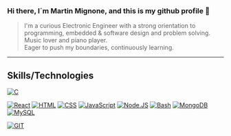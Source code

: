 ### Hi there, I´m Martin Mignone, and this is my github profile 👋
 
> I'm a curious Electronic Engineer with a strong orientation to programming, embedded & software design and problem solving. Music lover and piano player.
> <br/>
> Eager to push my boundaries, continuously learning. 

-----------

## Skills/Technologies

[![C](https://img.shields.io/badge/C-A8B9CC?style=for-the-badge&logo=c&logoColor=white&labelColor=101010)]()

[![React](https://img.shields.io/badge/React-61DAFB?style=for-the-badge&logo=react&logoColor=white&labelColor=101010)]()
[![HTML](https://img.shields.io/badge/HTML-E34F26?style=for-the-badge&logo=html5&logoColor=white&labelColor=101010)]()
[![CSS](https://img.shields.io/badge/CSS-1572B6?style=for-the-badge&logo=css3&logoColor=white&labelColor=101010)]()
[![JavaScript](https://img.shields.io/badge/JavaScript-F7DF1E?style=for-the-badge&logo=javascript&logoColor=white&labelColor=101010)]()
[![Node.JS](https://img.shields.io/badge/Node.JS-339933?style=for-the-badge&logo=node.js&logoColor=white&labelColor=101010)]()
[![Bash](https://img.shields.io/badge/Bash-4EAA25?style=for-the-badge&logo=gnubash&logoColor=white&labelColor=101010)]()
[![MongoDB](https://img.shields.io/badge/MongoDB-47A248?style=for-the-badge&logo=mongodb&logoColor=white&labelColor=101010)]()
[![MySQL](https://img.shields.io/badge/MySQL-4479A1?style=for-the-badge&logo=mysql&logoColor=white&labelColor=101010)]()

[![GIT](https://img.shields.io/badge/GIT-F05032?style=for-the-badge&logo=git&logoColor=white&labelColor=101010)]()

<!--
**martin-mig/martin-mig** is a ✨ _special_ ✨ repository because its `README.md` (this file) appears on your GitHub profile.

Here are some ideas to get you started:

- 🔭 I’m currently working on ...
- 🌱 I’m currently learning ...
- 👯 I’m looking to collaborate on ...
- 🤔 I’m looking for help with ...
- 💬 Ask me about ...
- 📫 How to reach me: ...
- 😄 Pronouns: ...
- ⚡ Fun fact: ...
-->
